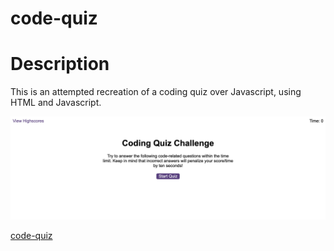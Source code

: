# code-quiz

# Description
This is an attempted recreation of a coding quiz over Javascript, using HTML and Javascript.

![Portfolio Site](images/screenshot.png)

[code-quiz](https://bennsantos20.github.io/code-quiz/)